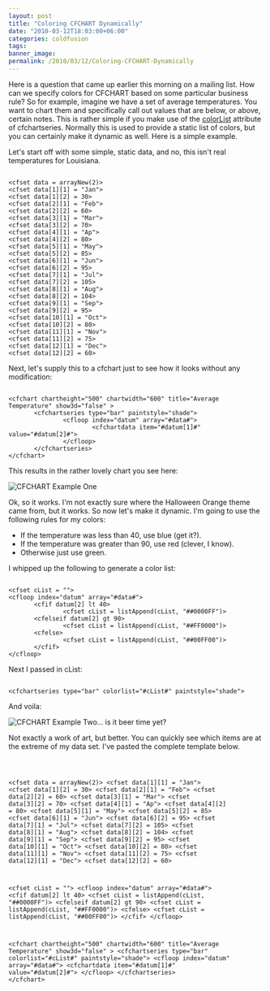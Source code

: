 ```yaml
---
layout: post
title: "Coloring CFCHART Dynamically"
date: "2010-03-12T18:03:00+06:00"
categories: coldfusion 
tags: 
banner_image: 
permalink: /2010/03/12/Coloring-CFCHART-Dynamically
---
```


Here is a question that came up earlier this morning on a mailing list. How can we specify colors for CFCHART based on some particular business rule? So for example, imagine we have a set of average temperatures. You want to chart them and specifically call out values that are below, or above, certain notes. This is rather simple if you make use of the <a href="http://cfmldocs.com/cfchartseries.html">colorList</a> attribute of cfchartseries. Normally this is used to provide a static list of colors, but you can certainly make it dynamic as well. Here is a simple example.

<p/>
<!--more-->
Let's start off with some simple, static data, and no, this isn't real temperatures for Louisiana.

<p/>

<code>
&lt;cfset data = arrayNew(2)&gt;
&lt;cfset data[1][1] = "Jan"&gt;
&lt;cfset data[1][2] = 30&gt;
&lt;cfset data[2][1] = "Feb"&gt;
&lt;cfset data[2][2] = 60&gt;
&lt;cfset data[3][1] = "Mar"&gt;
&lt;cfset data[3][2] = 70&gt;
&lt;cfset data[4][1] = "Ap"&gt;
&lt;cfset data[4][2] = 80&gt;
&lt;cfset data[5][1] = "May"&gt;
&lt;cfset data[5][2] = 85&gt;
&lt;cfset data[6][1] = "Jun"&gt;
&lt;cfset data[6][2] = 95&gt;
&lt;cfset data[7][1] = "Jul"&gt;
&lt;cfset data[7][2] = 105&gt;
&lt;cfset data[8][1] = "Aug"&gt;
&lt;cfset data[8][2] = 104&gt;
&lt;cfset data[9][1] = "Sep"&gt;
&lt;cfset data[9][2] = 95&gt;
&lt;cfset data[10][1] = "Oct"&gt;
&lt;cfset data[10][2] = 80&gt;
&lt;cfset data[11][1] = "Nov"&gt;
&lt;cfset data[11][2] = 75&gt;
&lt;cfset data[12][1] = "Dec"&gt;
&lt;cfset data[12][2] = 60&gt;
</code>

<p/>

Next, let's supply this to a cfchart just to see how it looks without any modification:

<p/>

<code>
&lt;cfchart chartheight="500" chartwidth="600" title="Average Temperature" show3d="false" &gt;
       &lt;cfchartseries type="bar" paintstyle="shade"&gt;
               &lt;cfloop index="datum" array="#data#"&gt;
                       &lt;cfchartdata item="#datum[1]#" value="#datum[2]#"&gt;
               &lt;/cfloop&gt;
       &lt;/cfchartseries&gt;
&lt;/cfchart&gt;
</code>

<p/>

This results in the rather lovely chart you see here:

<p/>

<img src="https://static.raymondcamden.com/images/Screen shot 2010-03-12 at 5.49.12 PM.png" title="CFCHART Example One" />

<p/>

Ok, so it works. I'm not exactly sure where the Halloween Orange theme came from, but it works. So now let's make it dynamic. I'm going to use the following rules for my colors:

<ul>
<li>If the temperature was less than 40, use blue (get it?).
<li>If the temperature was greater than 90, use red (clever, I know).
<li>Otherwise just use green.
</ul>

I whipped up the following to generate a color list:

<p/>

<code>
&lt;cfset cList = ""&gt;
&lt;cfloop index="datum" array="#data#"&gt;
       &lt;cfif datum[2] lt 40&gt;
               &lt;cfset cList = listAppend(cList, "##0000FF")&gt;
       &lt;cfelseif datum[2] gt 90&gt;
               &lt;cfset cList = listAppend(cList, "##FF0000")&gt;
       &lt;cfelse&gt;
               &lt;cfset cList = listAppend(cList, "##00FF00")&gt;
       &lt;/cfif&gt;
&lt;/cfloop&gt;
</code>

<p/>

Next I passed in cList:

<p/>

<code>
&lt;cfchartseries type="bar" colorlist="#cList#" paintstyle="shade"&gt;
</code>

<p/>

And voila:

<p/>

<img src="https://static.raymondcamden.com/images/cfjedi/Screen shot 2010-03-12 at 5.52.52 PM.png" title="CFCHART Example Two... is it beer time yet?" />

<p/>

Not exactly a work of art, but better. You can quickly see which items are at the extreme of my data set. I've pasted the complete template below.

<p/>

<code>

&lt;cfset data = arrayNew(2)&gt;
&lt;cfset data[1][1] = "Jan"&gt;
&lt;cfset data[1][2] = 30&gt;
&lt;cfset data[2][1] = "Feb"&gt;
&lt;cfset data[2][2] = 60&gt;
&lt;cfset data[3][1] = "Mar"&gt;
&lt;cfset data[3][2] = 70&gt;
&lt;cfset data[4][1] = "Ap"&gt;
&lt;cfset data[4][2] = 80&gt;
&lt;cfset data[5][1] = "May"&gt;
&lt;cfset data[5][2] = 85&gt;
&lt;cfset data[6][1] = "Jun"&gt;
&lt;cfset data[6][2] = 95&gt;
&lt;cfset data[7][1] = "Jul"&gt;
&lt;cfset data[7][2] = 105&gt;
&lt;cfset data[8][1] = "Aug"&gt;
&lt;cfset data[8][2] = 104&gt;
&lt;cfset data[9][1] = "Sep"&gt;
&lt;cfset data[9][2] = 95&gt;
&lt;cfset data[10][1] = "Oct"&gt;
&lt;cfset data[10][2] = 80&gt;
&lt;cfset data[11][1] = "Nov"&gt;
&lt;cfset data[11][2] = 75&gt;
&lt;cfset data[12][1] = "Dec"&gt;
&lt;cfset data[12][2] = 60&gt;

&lt;cfset cList = ""&gt;
&lt;cfloop index="datum" array="#data#"&gt;
       &lt;cfif datum[2] lt 40&gt;
               &lt;cfset cList = listAppend(cList, "##0000FF")&gt;
       &lt;cfelseif datum[2] gt 90&gt;
               &lt;cfset cList = listAppend(cList, "##FF0000")&gt;
       &lt;cfelse&gt;
               &lt;cfset cList = listAppend(cList, "##00FF00")&gt;
       &lt;/cfif&gt;
&lt;/cfloop&gt;

&lt;cfchart chartheight="500" chartwidth="600" title="Average Temperature" show3d="false" &gt;
       &lt;cfchartseries type="bar" colorlist="#cList#" paintstyle="shade"&gt;
               &lt;cfloop index="datum" array="#data#"&gt;
                       &lt;cfchartdata item="#datum[1]#" value="#datum[2]#"&gt;
               &lt;/cfloop&gt;
       &lt;/cfchartseries&gt;
&lt;/cfchart&gt;
</code>